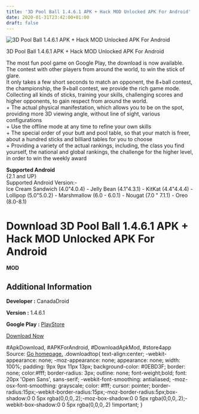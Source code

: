 ```yaml
---
title: '3D Pool Ball 1.4.6.1 APK + Hack MOD Unlocked APK For Android'
date: 2020-01-31T23:42:00+01:00
draft: false
---
```


![3D Pool Ball 1.4.6.1 APK + Hack MOD Unlocked APK For Android](https://i1.wp.com/apkhome.net/wp-content/uploads/2018/06/3D-Pool-Ball-1.4.6.1.png "3D Pool Ball 1.4.6.1 APK + Hack MOD Unlocked APK For Android")

  

3D Pool Ball 1.4.6.1 APK + Hack MOD Unlocked APK For Android

The most fun pool game on Google Play, the download is now available. The contest with other players from around the world, to win the stick of glare.  
It only takes a few short seconds to match an opponent, the 8+ball contest, the championship, the 9+ball contest, we provide the rich game mode. Collecting all kinds of sticks, training your skills, challenging scores and higher opponents, to gain respect from around the world.  
\+ The actual physical manifestation, which allows you to be on the spot, providing more 3D viewing angle, without line of sight, various configurations  
\+ Use the offline mode at any time to refine your own skills  
\+ The special order of your butt and pool table, so that your match is freer, about a hundred sticks and billiard tables for you to choose  
\+ Providing a variety of the actual rankings, including, the class you find yourself, the national and global rankings, the challenge for the higher level, in order to win the weekly award

**Supported Android**  
{2.1 and UP}  
Supported Android Version:-  
Ice Cream Sandwich (4.0"4.0.4) - Jelly Bean (4.1"4.3.1) - KitKat (4.4"4.4.4) - Lollipop (5.0"5.0.2) - Marshmallow (6.0 - 6.0.1) - Nougat (7.0 " 7.1.1) - Oreo (8.0-8.1)

Download 3D Pool Ball 1.4.6.1 APK + Hack MOD Unlocked APK For Android
=====================================================================

**MOD**

Additional Information
----------------------

**Developer :** CanadaDroid

**Version :** 1.4.6.1

**Google Play :** [PlayStore](https://play.google.com/store/apps/details?id=com.xs.pooltd)

  

[Download Now](https://store4app.co/post/3d-pool-ball-1-4-6-1-apk-hack-mod-unlocked-apk-for-android_1573670777)

  
#ApkDownload, #APKForAndroid, #DownloadApkMod, #store4app  
Source: [Go homepage.](https://store4app.co/post/3d-pool-ball-1-4-6-1-apk-hack-mod-unlocked-apk-for-android_1573670777) .downloadtop{ text-align:center; -webkit-appearance: none; -moz-appearance: none; appearance: none; width: 100%; padding: 9px 9px 11px 13px; background-color: #0EBD3F; border: none; color:#fff; border-radius: 3px; outline: none; font-weight;bold; font: 20px 'Open Sans', sans-serif; -webkit-font-smoothing: antialiased; -moz-osx-font-smoothing: grayscale; color: #fff; cursor: pointer; border-radius:15px;-webkit-border-radius:15px;-moz-border-radius:5px;box-shadow:0 0 5px rgba(0,0,0,.2);-moz-box-shadow:0 0 5px rgba(0,0,0,.2);-webkit-box-shadow:0 0 5px rgba(0,0,0,.2) !important; }